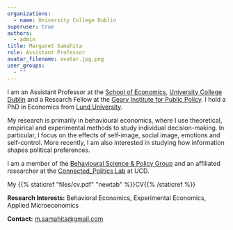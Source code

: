 ```yaml
---
organizations:
  - name: University College Dublin
superuser: true
authors:
  - admin
title: Margaret Samahita
role: Assistant Professor
avatar_filename: avatar.jpg.png
user_groups:
  - ""
---
```

I am an Assistant Professor at the [School of Economics](https://www.ucd.ie/economics/), [University College Dublin](https://www.ucd.ie/) and a Research Fellow at the [Geary Institute for Public Policy](https://www.ucd.ie/geary/). I hold a PhD in Economics from [Lund University](https://nek.lu.se/en).

My research is primarily in behavioural economics, where I use theoretical, empirical and experimental methods to study individual decision-making. In particular, I focus on the effects of self-image, social image, emotions and self-control. More recently, I am also interested in studying how information shapes political preferences.

I am a member of the [Behavioural Science & Policy Group](https://bsp.ucd.ie/) and an affiliated researcher at the [Connected_Politics Lab](https://www.ucd.ie/connected_politics/) at UCD.

My {{% staticref "files/cv.pdf" "newtab" %}}CV{{% /staticref %}}

**Research Interests:** Behavioral Economics, Experimental Economics, Applied Microeconomics

**Contact:** [m.samahita@gmail.com](mailto:m.samahita@gmail.com)
